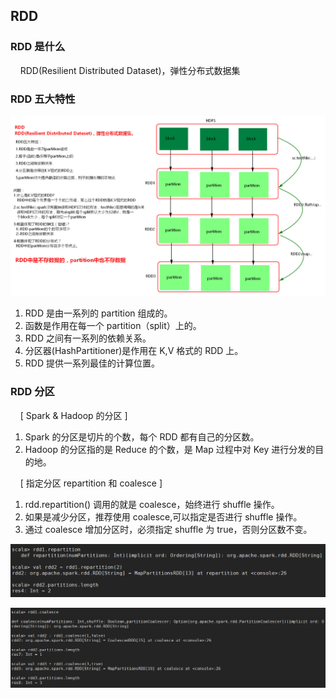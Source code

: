 
## RDD

### RDD 是什么

&nbsp;&nbsp;&nbsp;&nbsp;RDD(Resilient Distributed Dataset)，弹性分布式数据集

### RDD 五大特性

![RDD](pic/Spark核心RDD.jpg)

1.	RDD 是由一系列的 partition 组成的。
2.	函数是作用在每一个 partition（split）上的。
3.	RDD 之间有一系列的依赖关系。
4.	分区器(HashPartitioner)是作用在 K,V 格式的 RDD 上。
5.	RDD 提供一系列最佳的计算位置。


### RDD 分区

&nbsp;&nbsp;&nbsp;&nbsp;[ Spark & Hadoop 的分区 ]

1. Spark 的分区是切片的个数，每个 RDD 都有自己的分区数。
2. Hadoop 的分区指的是 Reduce 的个数，是 Map 过程中对 Key 进行分发的目的地。

&nbsp;&nbsp;&nbsp;&nbsp;[ 指定分区 repartition 和 coalesce ]

1. rdd.repartition() 调用的就是 coalesce，始终进行 shuffle 操作。
2. 如果是减少分区，推荐使用 coalesce,可以指定是否进行 shuffle 操作。
3. 通过 coalesce 增加分区时，必须指定 shuffle 为 true，否则分区数不变。

![repartition](pic/分区(repartition).png)


![coalesce](pic/分区(coalesce).png)